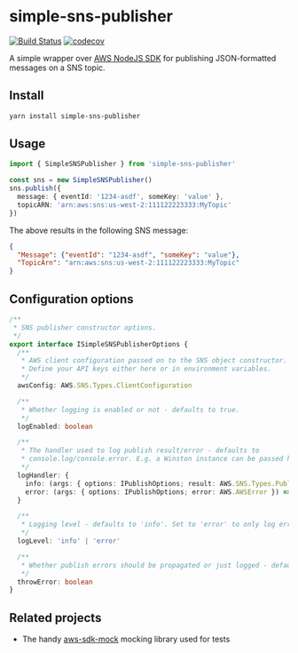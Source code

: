 # simple-sns-publisher

[![Build Status](https://travis-ci.org/epiphone/simple-sns-publisher.svg?branch=master)](https://travis-ci.org/epiphone/simple-sns-publisher) [![codecov](https://codecov.io/gh/epiphone/simple-sns-publisher/branch/master/graph/badge.svg)](https://codecov.io/gh/epiphone/simple-sns-publisher)

A simple wrapper over [AWS NodeJS SDK](https://aws.amazon.com/sdk-for-node-js/) for publishing JSON-formatted messages on a SNS topic.

## Install

```bash
yarn install simple-sns-publisher
```

## Usage

```typescript
import { SimpleSNSPublisher } from 'simple-sns-publisher'

const sns = new SimpleSNSPublisher()
sns.publish({
  message: { eventId: '1234-asdf', someKey: 'value' },
  topicARN: 'arn:aws:sns:us-west-2:111122223333:MyTopic'
})
```

The above results in the following SNS message:

```json
{
  "Message": {"eventId": "1234-asdf", "someKey": "value"},
  "TopicArn": "arn:aws:sns:us-west-2:111122223333:MyTopic"
}
```

## Configuration options

```typescript
/**
 * SNS publisher constructor options.
 */
export interface ISimpleSNSPublisherOptions {
  /**
   * AWS client configuration passed on to the SNS object constructor.
   * Define your API keys either here or in environment variables.
   */
  awsConfig: AWS.SNS.Types.ClientConfiguration

  /**
   * Whether logging is enabled or not - defaults to true.
   */
  logEnabled: boolean

  /**
   * The handler used to log publish result/error - defaults to
   * console.log/console.error. E.g. a Winston instance can be passed here.
   */
  logHandler: {
    info: (args: { options: IPublishOptions; result: AWS.SNS.Types.PublishResponse }) => any
    error: (args: { options: IPublishOptions; error: AWS.AWSError }) => any
  }

  /**
   * Logging level - defaults to 'info'. Set to 'error' to only log errors.
   */
  logLevel: 'info' | 'error'

  /**
   * Whether publish errors should be propagated or just logged - defaults to true.
   */
  throwError: boolean
}
```

## Related projects

- The handy [aws-sdk-mock](https://github.com/dwyl/aws-sdk-mock) mocking library used for tests
